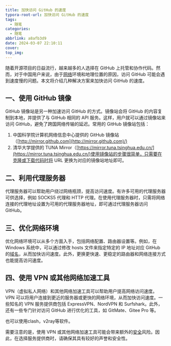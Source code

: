 ```yaml
---
title: 加快访问 GitHub 的速度
typora-root-url: 加快访问 GitHub 的速度
tags:
  - 随笔
categories:
  - 随笔
abbrlink: a8afb3d9
date: 2024-03-07 22:10:11
cover:
top_img:
---
```


随着开源项目的日益流行，越来越多的人选择在 GitHub 上托管和协作代码。然而，对于中国用户来说，由于[网络](https://cloud.baidu.com/product/et.html)环境和地理位置的原因，访问 GitHub 可能会遇到速度慢的问题。本文将介绍几种解决方案来加快访问 GitHub 的速度。

## 一、使用 GitHub 镜像

GitHub 镜像站是另一种加速访问 GitHub 的方式。镜像站会将 GitHub 的内容复制到本地，并提供了与 GitHub 相同的 API 服务。这样，用户就可以通过镜像站来访问 GitHub，避免了跨国网络传输的延迟。常用的 GitHub 镜像站包括：

1. 中国科学院计算机网络信息中心提供的 GitHub 镜像站（[http://mirror.github.com](http://mirror.github.com)/)
2. 清华大学提供的 TUNA Mirror（[https://mirror.tuna.tsinghua.edu.cn/](https://mirror.tuna.tsinghua.edu.cn/)使用镜像站的步骤很简单，只需要在克隆或下载代码时将 URL 更换为对应的镜像站地址即可。

## 二、利用代理服务器

 代理服务器可以帮助用户绕过网络瓶颈，提高访问速度。有许多可用的代理服务器可供选择，例如 SOCKS5 代理和 HTTP 代理。在使用代理服务器时，只需将网络连接的代理地址设置为可用的代理服务器地址，即可通过代理服务器访问 GitHub。

##    三、优化网络环境

优化网络环境可以从多个方面入手，包括网络配置、路由器设置等。例如，在 Windows 系统中，可以通过修改 hosts 文件来指定特定的 IP 地址对应 GitHub 的[域名](https://cloud.baidu.com/product/bcd.html)，从而加快访问速度。此外，更换更快速、更稳定的路由器和网络连接方式也能提高访问速度。

##    四、使用 VPN 或其他网络加速工具

 VPN（虚拟私人网络）和其他网络加速工具可以帮助用户提高网络访问速度。VPN 可以将用户连接到更近的服务器或更快的网络环境，从而加快访问速度。一些知名的 VPN 服务提供商包括 ExpressVPN、NordVPN 和 Surfshark。此外，还有一些专门针对访问 GitHub 进行优化的工具，如 GitMate、Gitee Pro 等。

也可以使用clash，v2ray等软件。

需要注意的是，使用 VPN 或其他网络加速工具可能会带来额外的[安全](https://cloud.baidu.com/solution/security/soc.html)风险。因此，在选择服务提供商时，请确保其具有较好的声誉和安全性。
